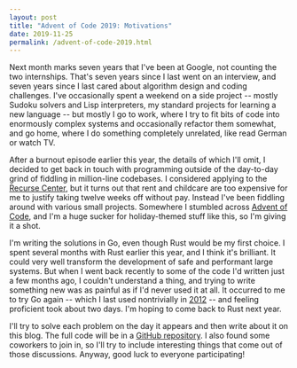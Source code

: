 ```yaml
---
layout: post
title: "Advent of Code 2019: Motivations"
date: 2019-11-25
permalink: /advent-of-code-2019.html
---
```


Next month marks seven years that I've been at Google, not counting the two
internships. That's seven years since I last went on an interview, and seven
years since I last cared about algorithm design and coding challenges. I've
occasionally spent a weekend on a side project -- mostly Sudoku solvers and Lisp
interpreters, my standard projects for learning a new language -- but mostly I
go to work, where I try to fit bits of code into enormously complex systems and
occasionally refactor them somewhat, and go home, where I do something
completely unrelated, like read German or watch TV.

After a burnout episode earlier this year, the details of which I'll omit, I
decided to get back in touch with programming outside of the day-to-day grind
of fiddling in million-line codebases. I considered applying to the [Recurse
Center](https://www.recurse.com), but it turns out that rent and childcare are
too expensive for me to justify taking twelve weeks off without pay. Instead
I've been fiddling around with various small projects. Somewhere I stumbled
across [Advent of Code](https://adventofcode.com), and I'm a huge sucker for
holiday-themed stuff like this, so I'm giving it a shot.

I'm writing the solutions in Go, even though Rust would be my first choice. I
spent several months with Rust earlier this year, and I think it's brilliant.
It could very well transform the development of safe and performant large
systems. But when I went back recently to some of the code I'd written just a
few months ago, I couldn't understand a thing, and trying to write something
new was as painful as if I'd never used it at all. It occurred to me to try Go
again -- which I last used nontrivially in
[2012](https://github.com/dhconnelly/rtreego) -- and feeling proficient took
about two days. I'm hoping to come back to Rust next year.

I'll try to solve each problem on the day it appears and then write about it
on this blog. The full code will be in a [GitHub
repository](https://github.com/dhconnelly/advent-of-code-2019). I also found
some coworkers to join in, so I'll try to include interesting things that come
out of those discussions. Anyway, good luck to everyone participating!
